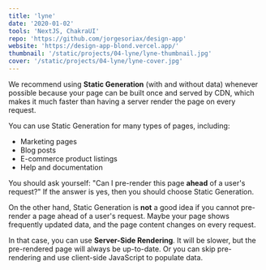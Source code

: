 ```yaml
---
title: 'lyne'
date: '2020-01-02'
tools: 'NextJS, ChakraUI'
repo: 'https://github.com/jorgesoriax/design-app'
website: 'https://design-app-blond.vercel.app/'
thumbnail: '/static/projects/04-lyne/lyne-thumbnail.jpg'
cover: '/static/projects/04-lyne/lyne-cover.jpg'
---
```


We recommend using **Static Generation** (with and without data) whenever possible because your page can be built once and served by CDN, which makes it much faster than having a server render the page on every request.

You can use Static Generation for many types of pages, including:

- Marketing pages
- Blog posts
- E-commerce product listings
- Help and documentation

You should ask yourself: "Can I pre-render this page **ahead** of a user's request?" If the answer is yes, then you should choose Static Generation.

On the other hand, Static Generation is **not** a good idea if you cannot pre-render a page ahead of a user's request. Maybe your page shows frequently updated data, and the page content changes on every request.

In that case, you can use **Server-Side Rendering**. It will be slower, but the pre-rendered page will always be up-to-date. Or you can skip pre-rendering and use client-side JavaScript to populate data.